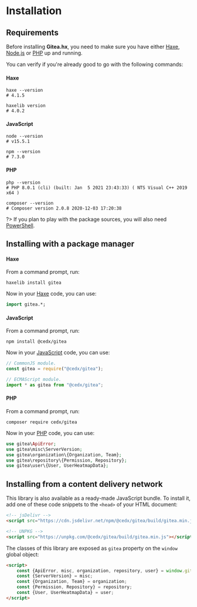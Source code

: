 # Installation

## Requirements
Before installing **Gitea.hx**, you need to make sure you have either
[Haxe](https://haxe.org), [Node.js](https://nodejs.org) or [PHP](https://www.php.net) up and running.
		
You can verify if you're already good to go with the following commands:

<!-- tabs:start -->

#### **Haxe**
```shell
haxe --version
# 4.1.5

haxelib version
# 4.0.2
```

#### **JavaScript**
```shell
node --version
# v15.5.1

npm --version
# 7.3.0
```

#### **PHP**
```shell
php --version
# PHP 8.0.1 (cli) (built: Jan  5 2021 23:43:33) ( NTS Visual C++ 2019 x64 )

composer --version
# Composer version 2.0.8 2020-12-03 17:20:38
```

<!-- tabs:end -->

?> If you plan to play with the package sources, you will also need [PowerShell](https://docs.microsoft.com/en-us/powershell).

## Installing with a package manager

<!-- tabs:start -->

#### **Haxe**
From a command prompt, run:

```shell
haxelib install gitea
```

Now in your [Haxe](https://haxe.org) code, you can use:

```haxe
import gitea.*;
```

#### **JavaScript**
From a command prompt, run:

```shell
npm install @cedx/gitea
```

Now in your [JavaScript](https://developer.mozilla.org/en-US/docs/Web/JavaScript) code, you can use:

```javascript
// CommonJS module.
const gitea = require("@cedx/gitea");

// ECMAScript module.
import * as gitea from "@cedx/gitea";
```

#### **PHP**
From a command prompt, run:

```shell
composer require cedx/gitea
```

Now in your [PHP](https://www.php.net) code, you can use:

```php
use gitea\ApiError;
use gitea\misc\ServerVersion;
use gitea\organization\{Organization, Team};
use gitea\repository\{Permission, Repository};
use gitea\user\{User, UserHeatmapData};
```

<!-- tabs:end -->

## Installing from a content delivery network
This library is also available as a ready-made JavaScript bundle.
To install it, add one of these code snippets to the `<head>` of your HTML document:

```html
<!-- jsDelivr -->
<script src="https://cdn.jsdelivr.net/npm/@cedx/gitea/build/gitea.min.js"></script>

<!-- UNPKG -->
<script src="https://unpkg.com/@cedx/gitea/build/gitea.min.js"></script>
```

The classes of this library are exposed as `gitea` property on the `window` global object:

```html
<script>
	const {ApiError, misc, organization, repository, user} = window.gitea;
	const {ServerVersion} = misc;
	const {Organization, Team} = organization;
	const {Permission, Repository} = repository;
	const {User, UserHeatmapData} = user;
</script>
```

